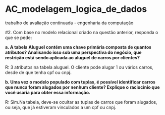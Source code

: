 # AC_modelagem_logica_de_dados
trabalho de avaliação continuada - engenharia da computação

#2.	Com base no modelo relacional criado na questão anterior, responda o que se pede:

**a.	A tabela Aluguel contém uma chave primária composta de quantos atributos? Analisando isso sob uma perspectiva do negócio, que restrição está sendo aplicada ao aluguel de carros por clientes?**

R: 3 atributos na tabela aluguel. O cliente pode alugar 1 ou vários carros, desde de que tenha cpf ou cnpj.

**b.	Uma vez o modelo populado com tuplas, é possível identificar carros que nunca foram alugados por nenhum cliente? Explique o raciocínio que você usaria para obter essa informação.**

R: Sim.Na tabela, deve-se ocultar as tuplas de carros que foram alugados, ou seja, que já estiveram vinculados a um cpf ou cnpj. 

